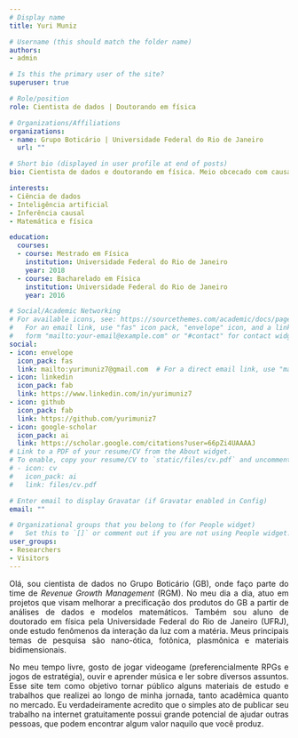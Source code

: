 ```yaml
---
# Display name
title: Yuri Muniz

# Username (this should match the folder name)
authors:
- admin

# Is this the primary user of the site?
superuser: true

# Role/position
role: Cientista de dados | Doutorando em física

# Organizations/Affiliations
organizations:
- name: Grupo Boticário | Universidade Federal do Rio de Janeiro
  url: ""

# Short bio (displayed in user profile at end of posts)
bio: Cientista de dados e doutorando em física. Meio obcecado com causalidade.

interests:
- Ciência de dados
- Inteligência artificial
- Inferência causal
- Matemática e física

education:
  courses:
  - course: Mestrado em Física
    institution: Universidade Federal do Rio de Janeiro
    year: 2018
  - course: Bacharelado em Física
    institution: Universidade Federal do Rio de Janeiro
    year: 2016

# Social/Academic Networking
# For available icons, see: https://sourcethemes.com/academic/docs/page-builder/#icons
#   For an email link, use "fas" icon pack, "envelope" icon, and a link in the
#   form "mailto:your-email@example.com" or "#contact" for contact widget.
social:
- icon: envelope
  icon_pack: fas
  link: mailto:yurimuniz7@gmail.com  # For a direct email link, use "mailto:test@example.org".
- icon: linkedin
  icon_pack: fab
  link: https://www.linkedin.com/in/yurimuniz7
- icon: github
  icon_pack: fab
  link: https://github.com/yurimuniz7
- icon: google-scholar
  icon_pack: ai
  link: https://scholar.google.com/citations?user=66pZi4UAAAAJ
# Link to a PDF of your resume/CV from the About widget.
# To enable, copy your resume/CV to `static/files/cv.pdf` and uncomment the lines below.
# - icon: cv
#   icon_pack: ai
#   link: files/cv.pdf

# Enter email to display Gravatar (if Gravatar enabled in Config)
email: ""

# Organizational groups that you belong to (for People widget)
#   Set this to `[]` or comment out if you are not using People widget.
user_groups:
- Researchers
- Visitors
---
```


<p align="justify">Olá, sou cientista de dados no Grupo Boticário (GB), onde faço parte do time de <i>Revenue Growth Management</i>  (RGM). No meu dia a dia, atuo em projetos que visam melhorar a precificação dos produtos do GB a partir de análises de dados e modelos matemáticos. Também sou aluno de doutorado em física pela Universidade Federal do Rio de Janeiro (UFRJ), onde estudo fenômenos da interação da luz com a matéria. Meus principais temas de pesquisa são nano-ótica, fotônica, plasmônica e materiais bidimensionais.</p>

<p align="justify">No meu tempo livre, gosto de jogar videogame (preferencialmente RPGs e jogos de estratégia), ouvir e aprender música e ler sobre diversos assuntos. Esse site tem como objetivo tornar público alguns materiais de estudo e trabalhos que realizei ao longo de minha jornada, tanto acadêmica quanto no mercado. Eu verdadeiramente acredito que o simples ato de publicar seu trabalho na internet gratuitamente possui grande potencial de ajudar outras pessoas, que podem encontrar algum valor naquilo que você produz.</p>   
